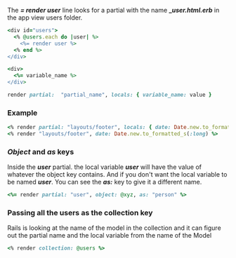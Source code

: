 The **_= render user_** line looks for a partial with the name **__user.html.erb_** in the app view users folder.
```ruby
<div id="users">
  <% @users.each do |user| %>
    <%= render user %>
  <% end %>
</div>  
```

```ruby
<div>
  <%= variable_name %>
</div>

render partial:  "partial_name", locals: { variable_name: value }
```
### Example
```ruby
<% render partial: "layouts/footer", locals: { date: Date.new.to_formatted_s(:long) } %>
<% render "layouts/footer", date: Date.new.to_formatted_s(:long) %>
```

### _Object_ and _as_ keys
Inside the **_user_** partial. the local variable **_user_** will have the value of whatever the object key contains. And if you don't want the local variable to be named **_user_**. You can see the **_as:_** key to give it a different name.

```ruby
<%= render partial: "user", object: @xyz, as: "person" %>
```

### Passing all the users as the collection key
Rails is looking at the name of the model in the collection and it can figure out the partial name and the local variable from the name of the Model
```ruby
<% render collection: @users %>
```
